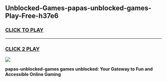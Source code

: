 
## Unblocked-Games-papas-unblocked-games-Play-Free-h37e6
<h3>
<a href="https://premium76.site?title=papas-unblocked-games&ref=19M">CLICK TO PLAY</a></h3>
<hr>

<h3>
<a href="https://premium76.site?title=papas-unblocked-games&ref=19M">CLICK 2 PLAY</a>
  
</h3>

<a href="https://premium76.site?title=papas-unblocked-games&ref=19M"><img src="https://clearcache.store/games.png"></a>


**papas-unblocked-games games unblocked: Your Gateway to Fun and Accessible Online Gaming**
